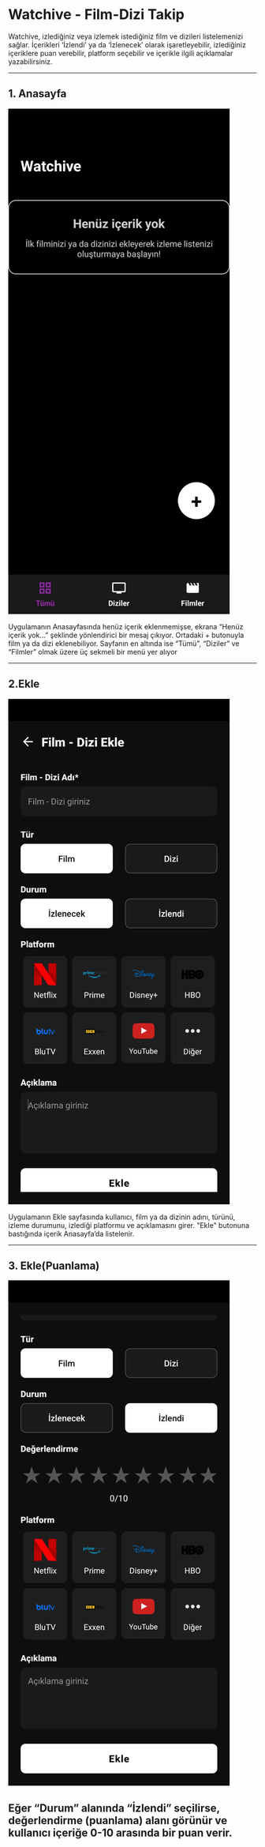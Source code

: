 #  Watchive - Film-Dizi Takip

Watchive, izlediğiniz veya izlemek istediğiniz film ve dizileri listelemenizi sağlar. İçerikleri ‘İzlendi’ ya da ‘İzlenecek’ olarak işaretleyebilir, izlediğiniz içeriklere puan verebilir, platform seçebilir ve içerikle ilgili açıklamalar yazabilirsiniz.

---

##  1. Anasayfa 

![Anasayfa](Anasayfa.jpg)

Uygulamanın Anasayfasında henüz içerik eklenmemişse, ekrana “Henüz içerik yok…” şeklinde yönlendirici bir mesaj çıkıyor. Ortadaki + butonuyla film ya da dizi eklenebiliyor. Sayfanın en altında ise “Tümü”, “Diziler” ve “Filmler” olmak üzere üç sekmeli bir menü yer alıyor

---

##  2.Ekle 

![Ekle](Eklesayfası.jpg)

Uygulamanın Ekle sayfasında kullanıcı, film ya da dizinin adını, türünü, izleme durumunu, izlediği platformu ve açıklamasını girer. "Ekle" butonuna bastığında içerik Anasayfa’da listelenir.

---


##  3. Ekle(Puanlama)

![Puanlama](Puan.jpg)

Eğer “Durum” alanında “İzlendi” seçilirse, değerlendirme (puanlama) alanı görünür ve kullanıcı içeriğe 0-10 arasında bir puan verir.
---



